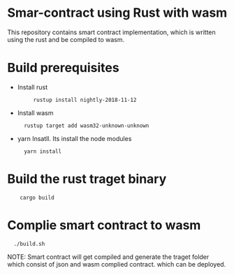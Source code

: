 
# Smar-contract using Rust with wasm

   This repository contains smart contract implementation, which is written using the rust and be compiled to wasm.


# Build prerequisites

 * Install rust

            rustup install nightly-2018-11-12

 * Install wasm


         rustup target add wasm32-unknown-unknown


 * yarn Insatll. Its install the node modules

         yarn install

# Build the rust traget binary

        cargo build

# Complie smart contract to wasm

      ./build.sh

NOTE: Smart contract will get  compiled  and generate the traget folder which consist of json and wasm complied contract. which can be deployed.